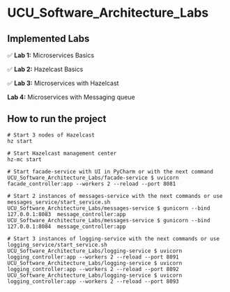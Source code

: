 # UCU_Software_Architecture_Labs

## Implemented Labs

✅ **Lab 1:** Microservices Basics

✅ **Lab 2:** Hazelcast Basics

✅ **Lab 3:** Microservices with Hazelcast

**Lab 4:** Microservices with Messaging queue


## How to run the project

```shell
# Start 3 nodes of Hazelcast
hz start

# Start Hazelcast management center
hz-mc start

# Start facade-service with UI in PyCharm or with the next command
UCU_Software_Architecture_Labs/facade-service $ uvicorn facade_controller:app --workers 2 --reload --port 8081

# Start 2 instances of messages-service with the next commands or use messages_service/start_service.sh
UCU_Software_Architecture_Labs/messages-service $ gunicorn --bind 127.0.0.1:8083  message_controller:app
UCU_Software_Architecture_Labs/messages-service $ gunicorn --bind 127.0.0.1:8084  message_controller:app

# Start 3 instances of logging-service with the next commands or use logging_service/start_service.sh
UCU_Software_Architecture_Labs/logging-service $ uvicorn logging_controller:app --workers 2 --reload --port 8091
UCU_Software_Architecture_Labs/logging-service $ uvicorn logging_controller:app --workers 2 --reload --port 8092
UCU_Software_Architecture_Labs/logging-service $ uvicorn logging_controller:app --workers 2 --reload --port 8093
```
